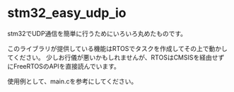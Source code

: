 # stm32_easy_udp_io
stm32でUDP通信を簡単に行うためにいろいろ丸めたものです。

このライブラリが提供している機能はRTOSでタスクを作成してその上で動かしてください。
少しお行儀が悪いかもしれませんが、RTOSはCMSISを経由せずにFreeRTOSのAPIを直接読んでいます。

使用例として、main.cを参考にしてください。
